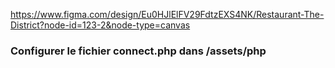 https://www.figma.com/design/Eu0HJlElFV29FdtzEXS4NK/Restaurant-The-District?node-id=123-2&node-type=canvas

### Configurer le fichier connect.php dans /assets/php
